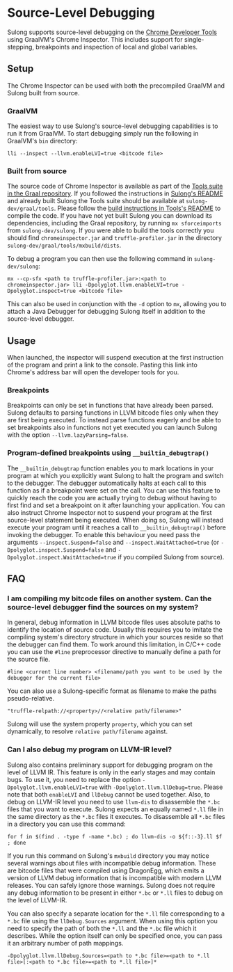 # Source-Level Debugging

Sulong supports source-level debugging on the
[Chrome Developer Tools](https://developers.google.com/web/tools/chrome-devtools/) using GraalVM's
Chrome Inspector. This includes support for single-stepping, breakpoints and inspection of local
and global variables.

## Setup

The Chrome Inspector can be used with both the precompiled GraalVM and Sulong built from source.

### GraalVM

The easiest way to use Sulong's source-level debugging capabilities is to run it from GraalVM.
To start debugging simply run the following in GraalVM's `bin` directory:

    lli --inspect --llvm.enableLVI=true <bitcode file>

### Built from source

The source code of Chrome Inspector is available as part of the
[Tools suite in the Graal repository](https://github.com/oracle/graal/tree/master/tools).
If you followed the instructions in [Sulong's README](../README.md) and already built Sulong the Tools suite
should be available at `sulong-dev/graal/tools`. Please follow the
[build instructions in Tools's README](https://github.com/oracle/graal/blob/master/tools/README.md)
to compile the code. If you have not yet built Sulong you can download its dependencies, including the
Graal repository, by running `mx sforceimports` from `sulong-dev/sulong`. If you were able to build the
tools correctly you should find `chromeinspector.jar` and `truffle-profiler.jar` in the directory
`sulong-dev/graal/tools/mxbuild/dists`.

To debug a program you can then use the following command in `sulong-dev/sulong`:

    mx --cp-sfx <path to truffle-profiler.jar>:<path to chromeinspector.jar> lli -Dpolyglot.llvm.enableLVI=true -Dpolyglot.inspect=true <bitcode file>

This can also be used in conjunction with the `-d` option to `mx`, allowing you to attach a Java
Debugger for debugging Sulong itself in addition to the source-level debugger.

## Usage

When launched, the inspector will suspend execution at the first instruction of the program and print
a link to the console. Pasting this link into Chrome's address bar will open the developer tools for you.

### Breakpoints

Breakpoints can only be set in functions that have already been parsed. Sulong defaults to parsing
functions in LLVM bitcode files only when they are first being executed. To instead parse functions
eagerly and be able to set breakpoints also in functions not yet executed you can launch Sulong
with the option `--llvm.lazyParsing=false`.

### Program-defined breakpoints using `__builtin_debugtrap()`

The `__builtin_debugtrap` function enables you to mark locations in your program at which you explicitly
want Sulong to halt the program and switch to the debugger. The debugger automatically halts at each call
to this function as if a breakpoint were set on the call. You can use this feature to quickly reach the
code you are actually trying to debug without having to first find and set a breakpoint on it after
launching your application. You can also instruct Chrome Inspector not to suspend your program at the first
source-level statement being executed. When doing so, Sulong will instead execute your program until it
reaches a call to `__builtin_debugtrap()` before invoking the debugger. To enable this behaviour you need
pass the arguments `--inspect.Suspend=false` and `--inspect.WaitAttached=true` (or
`-Dpolyglot.inspect.Suspend=false` and `-Dpolyglot.inspect.WaitAttached=true` if you compiled Sulong
from source).

## FAQ

### I am compiling my bitcode files on another system. Can the source-level debugger find the sources on my system?

In general, debug information in LLVM bitcode files uses absolute paths to identify the
location of source code. Usually this requires you to imitate the compiling system's
directory structure in which your sources reside so that the debugger can find them.
To work around this limitation, in C/C++ code you can use the `#line` preprocessor
directive to manually define a path for the source file.

    #line <current line number> <filename/path you want to be used by the debugger for the current file>

You can also use a Sulong-specific format as filename to make the paths pseudo-relative.

    "truffle-relpath://<property>//<relative path/filename>"

Sulong will use the system property `property`, which you can set dynamically, to resolve
`relative path/filename` against.

### Can I also debug my program on LLVM-IR level?

Sulong also contains preliminary support for debugging program on the level of LLVM IR.
This feature is only in the early stages and may contain bugs. To use it, you need to
replace the option `-Dpolyglot.llvm.enableLVI=true` with `-Dpolyglot.llvm.llDebug=true`.
Please note that both `enableLVI` and `llDebug` cannot be used together. Also, to
debug on LLVM-IR level you need to use `llvm-dis` to disassemble the `*.bc` files
that you want to execute. Sulong expects an equally named `*.ll` file in the same
directory as the `*.bc` files it executes. To disassemble all `*.bc` files in a
directory you can use this command:

    for f in $(find . -type f -name *.bc) ; do llvm-dis -o ${f::-3}.ll $f ; done

If you run this command on Sulong's `mxbuild` directory you may notice several
warnings about files with incompatible debug information. These are bitcode files
that were compiled using DragonEgg, which emits a version of LLVM debug information
that is incompatible with modern LLVM releases. You can safely ignore those warnings.
Sulong does not require any debug information to be present in either `*.bc` or `*.ll`
files to debug on the level of LLVM-IR.

You can also specify a separate location for the `*.ll` file corresponding to a `*.bc`
file using the `llDebug.Sources` argument. When using this option you need to specify
the path of both the `*.ll` and the `*.bc` file which it describes. While the option
itself can only be specified once, you can pass it an arbitrary number of path mappings.

    -Dpolyglot.llvm.llDebug.Sources=<path to *.bc file>=<path to *.ll file>[:<path to *.bc file>=<path to *.ll file>]*
